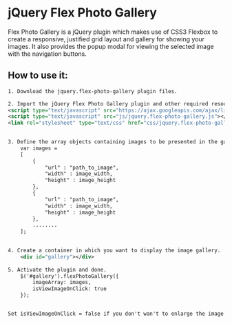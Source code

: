 # jQuery Flex Photo Gallery
Flex Photo Gallery is a jQuery plugin which makes use of CSS3 Flexbox to create a responsive, justified grid layout and gallery for showing your images. It also provides the popup modal for viewing the selected image with the navigation buttons.

## How to use it:
```xml
1. Download the jquery.flex-photo-gallery plugin files.

2. Import the jQuery Flex Photo Gallery plugin and other required resources into your html document.
<script type="text/javascript" src="https://ajax.googleapis.com/ajax/libs/jquery/2.1.3/jquery.min.js"></script>
<script type="text/javascript" src="js/jquery.flex-photo-gallery.js"></script>
<link rel="stylesheet" type="text/css" href="css/jquery.flex-photo-gallery.css"/>

    
3. Define the array objects containing images to be presented in the gallery.
	var images =
	[
		{
			"url" : "path_to_image",
			"width" : image_width,
			"height" : image_height
		},
		{
			"url" : "path_to_image",
			"width" : image_width,
			"height" : image_height
		},
		........
	];

    
4. Create a container in which you want to display the image gallery.
	<div id="gallery"></div>
  
5. Activate the plugin and done.
	$('#gallery').flexPhotoGallery({
		imageArray: images,
		isViewImageOnClick: true
	});


Set isViewImageOnClick = false if you don't wan't to enlarge the image on click event. Default value is true.
```
